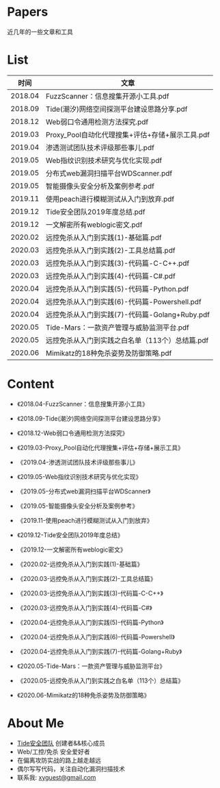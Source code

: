 # Papers
近几年的一些文章和工具

# List

| 时间 | 文章 |
| ---  | --- |
| 2018.04 | FuzzScanner：信息搜集开源小工具.pdf |
| 2018.09 | Tide(潮汐)网络空间探测平台建设思路分享.pdf |
| 2018.12 | Web弱口令通用检测方法探究.pdf |
| 2019.03 | Proxy_Pool自动化代理搜集+评估+存储+展示工具.pdf |
| 2019.04 | 渗透测试团队技术评级那些事儿.pdf |
| 2019.05 | Web指纹识别技术研究与优化实现.pdf |
| 2019.05 | 分布式web漏洞扫描平台WDScanner.pdf |
| 2019.05 | 智能摄像头安全分析及案例参考.pdf |
| 2019.11 | 使用peach进行模糊测试从入门到放弃.pdf |
| 2019.12 | Tide安全团队2019年度总结.pdf |
| 2019.12 | 一文解密所有weblogic密文.pdf |
| 2020.02 | 远控免杀从入门到实践(1)-基础篇.pdf |
| 2020.03 | 远控免杀从入门到实践(2)-工具总结篇.pdf |
| 2020.03 | 远控免杀从入门到实践(3)-代码篇-C-C++.pdf |
| 2020.03 | 远控免杀从入门到实践(4)-代码篇-C#.pdf |
| 2020.04 | 远控免杀从入门到实践(5)-代码篇-Python.pdf |
| 2020.04 | 远控免杀从入门到实践(6)-代码篇-Powershell.pdf |
| 2020.04 | 远控免杀从入门到实践(7)-代码篇-Golang+Ruby.pdf |
| 2020.05 | Tide-Mars：一款资产管理与威胁监测平台.pdf |
| 2020.05 | 远控免杀从入门到实践之白名单（113个）总结篇.pdf |
| 2020.06 | Mimikatz的18种免杀姿势及防御策略.pdf |

# Content

- 《2018.04-FuzzScanner：信息搜集开源小工具》

- 《2018.09-Tide(潮汐)网络空间探测平台建设思路分享》

- 《2018.12-Web弱口令通用检测方法探究》

- 《2019.03-Proxy_Pool自动化代理搜集+评估+存储+展示工具》

- 《2019.04-渗透测试团队技术评级那些事儿》

- 《2019.05-Web指纹识别技术研究与优化实现》

- 《2019.05-分布式web漏洞扫描平台WDScanner》

- 《2019.05-智能摄像头安全分析及案例参考》

- 《2019.11-使用peach进行模糊测试从入门到放弃》

- 《2019.12-Tide安全团队2019年度总结》

- 《2019.12-一文解密所有weblogic密文》

- 《2020.02-远控免杀从入门到实践(1)-基础篇》

- 《2020.03-远控免杀从入门到实践(2)-工具总结篇》

- 《2020.03-远控免杀从入门到实践(3)-代码篇-C-C++》

- 《2020.03-远控免杀从入门到实践(4)-代码篇-C#》

- 《2020.04-远控免杀从入门到实践(5)-代码篇-Python》

- 《2020.04-远控免杀从入门到实践(6)-代码篇-Powershell》

- 《2020.04-远控免杀从入门到实践(7)-代码篇-Golang+Ruby》

- 《2020.05-Tide-Mars：一款资产管理与威胁监测平台》

- 《2020.05-远控免杀从入门到实践之白名单（113个）总结篇》

- 《2020.06-Mimikatz的18种免杀姿势及防御策略》

# About Me

- [Tide安全团队](http://www.tidesec.com/) 创建者&&核心成员
- Web/工控/免杀 安全爱好者
- 在偏离攻防实战的路上越走越远
- 偶尔写写代码，关注自动化漏洞扫描技术
- 联系我: xyguest@gmail.com

